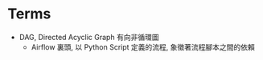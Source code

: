 
# Terms

- DAG, Directed Acyclic Graph 有向非循環圖
    - Airflow 裏頭, 以 Python Script 定義的流程, 象徵著流程腳本之間的依賴